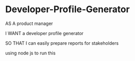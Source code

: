 # Developer-Profile-Generator

AS A product manager

I WANT a developer profile generator

SO THAT I can easily prepare reports for stakeholders

using node js to run this 
